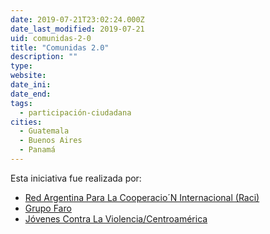 ```yaml
---
date: 2019-07-21T23:02:24.000Z
date_last_modified: 2019-07-21
uid: comunidas-2-0
title: "Comunidas 2.0"
description: ""
type: 
website: 
date_ini: 
date_end: 
tags:
  - participación-ciudadana
cities: 
  - Guatemala
  - Buenos Aires
  - Panamá
---
```


Esta iniciativa fue realizada por:

- [Red Argentina Para La Cooperacio´N Internacional (Raci)](/organizaciones/red-argentina-para-la-cooperacio-n-internacional-raci)
- [Grupo Faro](/organizaciones/grupo-faro)
- [Jóvenes Contra La Violencia/Centroamérica](/organizaciones/jovenes-contra-la-violencia-centroamerica)
